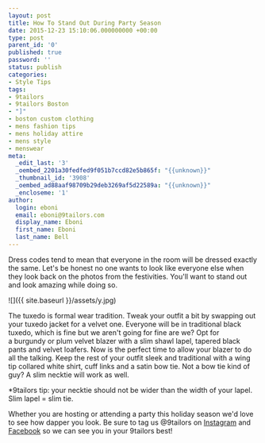 ```yaml
---
layout: post
title: How To Stand Out During Party Season
date: 2015-12-23 15:10:06.000000000 +00:00
type: post
parent_id: '0'
published: true
password: ''
status: publish
categories:
- Style Tips
tags:
- 9tailors
- 9tailors Boston
- "]"
- boston custom clothing
- mens fashion tips
- mens holiday attire
- mens style
- menswear
meta:
  _edit_last: '3'
  _oembed_2201a30fedfed9f051b7ccd82e5b865f: "{{unknown}}"
  _thumbnail_id: '3908'
  _oembed_ad88aaf98709b29deb3269af5d22589a: "{{unknown}}"
  _encloseme: '1'
author:
  login: eboni
  email: eboni@9tailors.com
  display_name: Eboni
  first_name: Eboni
  last_name: Bell
---
```

Dress codes tend to mean that everyone in the room will be dressed exactly the same. Let's be honest no one wants to look like everyone else when they look back on the photos from the festivities. You'll want to stand out and look amazing while doing so.

![]({{ site.baseurl }}/assets/y.jpg)

The tuxedo is formal wear tradition. Tweak your outfit a bit by swapping out your tuxedo jacket for a velvet one. Everyone will be in traditional black tuxedo, which is fine but we aren't going for fine are we? Opt for a burgundy or plum velvet blazer with a slim shawl lapel, tapered black pants and velvet loafers. Now is the perfect time to allow your blazer to do all the talking. Keep the rest of your outfit sleek and traditional with a wing tip collared white shirt, cuff links and a satin bow tie. Not a bow tie kind of guy? A slim necktie will work as well.

*9tailors tip: your necktie should not be wider than the width of your lapel. Slim lapel = slim tie.

Whether you are hosting or attending a party this holiday season we'd love to see how dapper you look. Be sure to tag us @9tailors on [Instagram](https://www.instagram.com/9tailors/) and [Facebook](https://www.facebook.com/9tailors?_rdr=p) so we can see you in your 9tailors best!